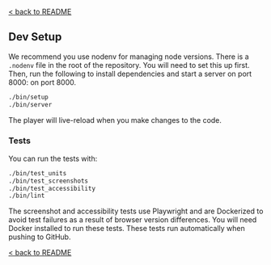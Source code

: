 [< back to README](https://github.com/BeyondWords-io/player#readme)

## Dev Setup

We recommend you use nodenv for managing node versions. There is a `.nodenv`
file in the root of the repository. You will need to set this up first. Then,
run the following to install dependencies and start a server on port 8000:
on port 8000.

```sh
./bin/setup
./bin/server
```

The player will live-reload when you make changes to the code.

### Tests

You can run the tests with:

```sh
./bin/test_units
./bin/test_screenshots
./bin/test_accessibility
./bin/lint
```

The screenshot and accessibility tests use Playwright and are Dockerized to
avoid test failures as a result of browser version differences. You will need
Docker installed to run these tests. These tests run automatically when pushing
to GitHub.

[< back to README](https://github.com/BeyondWords-io/player#readme)
